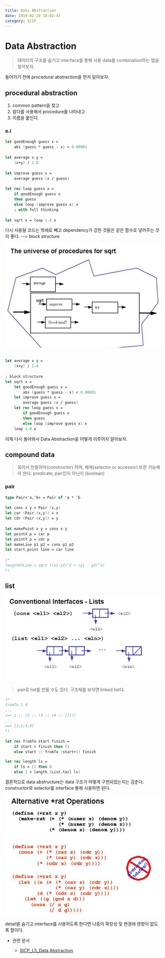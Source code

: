 ```yaml
---
title: Data Abstraction
date: 2019-02-20 18:02:47
category: SCIP
---
```

# Data Abstraction

> 데이터의 구조를 숨기고 interface를 통해 사용
> data를 combination하는 법을 알아보자.

들어가기 전에 procedural abstraction을 먼저 알아보자.

## procedural abstraction

1. common pattern을 찾고
2. 람다를 사용해서 procedure를 나타내고
3. 이름을 붙인다.

### e.i

```fs
let goodEnough guess x =
    abs (guess * guess - x) < 0.00001

let average x y =
    (x+y) / 2.0

let improve guess x =
    average guess (x / guess)

let rec loop guess x =
    if goodEnough guess x
    then guess
    else loop (improve guess x) x
    ; with full thinking

let sqrt x = loop 1.0 x
```

다시 사용될 코드는 밖에로 빼고
dependency가 강한 것들은 같은 함수로 넣어주는 것이 좋다. 
--> block structure

![](./images/block_structure.png)

```fs

let average x y =
    (x+y) / 2.0

; block structure
let sqrt x =
    let goodEnough guess x =
        abs (guess * guess - x) < 0.00001
    let improve guess x =
        average guess (x / guess)
    let rec loop guess x =
        if goodEnough guess x
        then guess
        else loop (improve guess x) x
    loop 1.0 x
```

이제 다시 돌아와서 Data Abstraction을 어떻게 이루어지 알아보자.  

## compound data

> 묶어서 만들어야(constructor) 하며, 해체(selector or accessor) 또한 가능해야 한다.
> predicate; pair인지 아닌지 (boolean)

### pair

```fs
type Pair<'a,'b> = Pair of 'a * 'b

let cons x y = Pair (x,y)
let car (Pair (x,y)) = x
let cdr (Pair (x,y)) = y

let makePoint x y = cons x y
let pointX p = car p
let pointY p = cdr p
let makeLine p1 p2 = cons p1 p2
let start_point line = car line

(*
lengthOfLine = sqrt ((x1-x2)^2 + (y1 - y2)^2)
*)
```

## list

![](./images/list_2.png)

> pair로 list를 만들 수도 있다. 구조체를 보자면 linked list다.

```fs
(*
fromTo 1 4
...
==> 1 :: (2 :: (3 :: (4 :: [])))
...
==> [1;2;3;4]
*)

let rec fromTo start finish =
    if start > finish then []
    else start :: fromTo (start+1) finish
```

```fs
let rec length ls =
    if ls = [] then 0
    else 1 + length (List.tail ls)
```

결론적으로 data abstructure는 data 구조가 어떻게 구현되었는지는 감춘다. constructor와 selector를 interface 통해 사용하면 된다.

![](./images/data_abstraction.png)

detail을 숨기고 interface를 사용하도록 한다면 나중의 확장성 및 변경에 영향이 없도록 함이다.

* 관련 문서
  
  * [SICP_L5_Data Abstraction](https://ocw.mit.edu/courses/electrical-engineering-and-computer-science/6-001-structure-and-interpretation-of-computer-programs-spring-2005/lecture-notes/lecture5webhand.pdf)